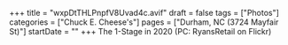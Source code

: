 +++
title = "wxpDtTHLPnpfV8Uvad4c.avif"
draft = false
tags = ["Photos"]
categories = ["Chuck E. Cheese's"]
pages = ["Durham, NC (3724 Mayfair St)"]
startDate = ""
+++
The 1-Stage in 2020 (PC: RyansRetail on Flickr)
